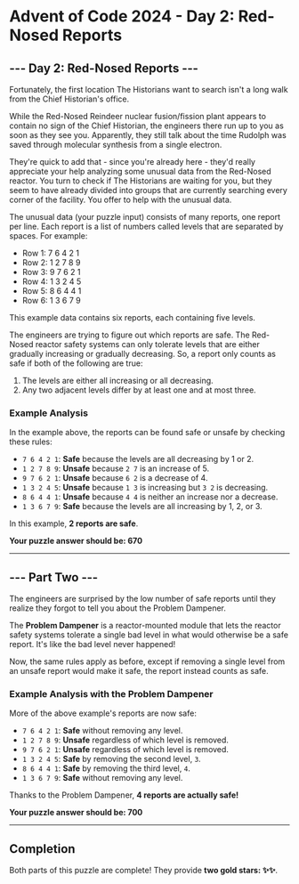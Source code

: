 # Advent of Code 2024 - Day 2: Red-Nosed Reports

## --- Day 2: Red-Nosed Reports ---
Fortunately, the first location The Historians want to search isn't a long walk from the Chief Historian's office.

While the Red-Nosed Reindeer nuclear fusion/fission plant appears to contain no sign of the Chief Historian, the engineers there run up to you as soon as they see you. Apparently, they still talk about the time Rudolph was saved through molecular synthesis from a single electron.

They're quick to add that - since you're already here - they'd really appreciate your help analyzing some unusual data from the Red-Nosed reactor. You turn to check if The Historians are waiting for you, but they seem to have already divided into groups that are currently searching every corner of the facility. You offer to help with the unusual data.

The unusual data (your puzzle input) consists of many reports, one report per line. Each report is a list of numbers called levels that are separated by spaces. For example:

- Row 1: 7 6 4 2 1 
- Row 2: 1 2 7 8 9 
- Row 3: 9 7 6 2 1 
- Row 4: 1 3 2 4 5 
- Row 5: 8 6 4 4 1 
- Row 6: 1 3 6 7 9


This example data contains six reports, each containing five levels.

The engineers are trying to figure out which reports are safe. The Red-Nosed reactor safety systems can only tolerate levels that are either gradually increasing or gradually decreasing. So, a report only counts as safe if both of the following are true:
1. The levels are either all increasing or all decreasing.
2. Any two adjacent levels differ by at least one and at most three.

### Example Analysis

In the example above, the reports can be found safe or unsafe by checking these rules:

- `7 6 4 2 1`: **Safe** because the levels are all decreasing by 1 or 2.
- `1 2 7 8 9`: **Unsafe** because `2 7` is an increase of 5.
- `9 7 6 2 1`: **Unsafe** because `6 2` is a decrease of 4.
- `1 3 2 4 5`: **Unsafe** because `1 3` is increasing but `3 2` is decreasing.
- `8 6 4 4 1`: **Unsafe** because `4 4` is neither an increase nor a decrease.
- `1 3 6 7 9`: **Safe** because the levels are all increasing by 1, 2, or 3.

In this example, **2 reports are safe**.

**Your puzzle answer should be: 670**

---

## --- Part Two ---
The engineers are surprised by the low number of safe reports until they realize they forgot to tell you about the Problem Dampener.

The **Problem Dampener** is a reactor-mounted module that lets the reactor safety systems tolerate a single bad level in what would otherwise be a safe report. It's like the bad level never happened!

Now, the same rules apply as before, except if removing a single level from an unsafe report would make it safe, the report instead counts as safe.

### Example Analysis with the Problem Dampener

More of the above example's reports are now safe:

- `7 6 4 2 1`: **Safe** without removing any level.
- `1 2 7 8 9`: **Unsafe** regardless of which level is removed.
- `9 7 6 2 1`: **Unsafe** regardless of which level is removed.
- `1 3 2 4 5`: **Safe** by removing the second level, `3`.
- `8 6 4 4 1`: **Safe** by removing the third level, `4`.
- `1 3 6 7 9`: **Safe** without removing any level.

Thanks to the Problem Dampener, **4 reports are actually safe!**

**Your puzzle answer should be: 700**

---

## Completion
Both parts of this puzzle are complete! They provide **two gold stars: ✨✨**.

